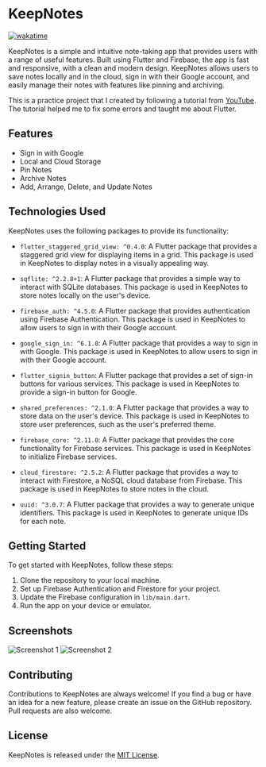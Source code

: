 # KeepNotes
[![wakatime](https://wakatime.com/badge/user/18368562-fe00-4dd1-a78f-9403210fea47/project/99855e80-d3ff-4801-9b89-fd6a5f9b769c.svg)](https://wakatime.com/@musfique113/projects/agzhdhdxgy?start=2023-05-01&end=2023-05-08)

KeepNotes is a simple and intuitive note-taking app that provides users with a range of useful features. Built using Flutter and Firebase, the app is fast and responsive, with a clean and modern design. KeepNotes allows users to save notes locally and in the cloud, sign in with their Google account, and easily manage their notes with features like pinning and archiving.

This is a practice project that I created by following a tutorial from [YouTube](https://youtube.com/playlist?list=PLlvhNpz1tBvGIyUU_THbJfuJhbRk2GOku). The tutorial helped me to fix some errors and taught me about Flutter.

## Features

- Sign in with Google
- Local and Cloud Storage
- Pin Notes
- Archive Notes
- Add, Arrange, Delete, and Update Notes

## Technologies Used

KeepNotes uses the following packages to provide its functionality:

- `flutter_staggered_grid_view: ^0.4.0`: A Flutter package that provides a staggered grid view for displaying items in a grid. This package is used in KeepNotes to display notes in a visually appealing way.

- `sqflite: ^2.2.8+1`: A Flutter package that provides a simple way to interact with SQLite databases. This package is used in KeepNotes to store notes locally on the user's device.

- `firebase_auth: ^4.5.0`: A Flutter package that provides authentication using Firebase Authentication. This package is used in KeepNotes to allow users to sign in with their Google account.

- `google_sign_in: ^6.1.0`: A Flutter package that provides a way to sign in with Google. This package is used in KeepNotes to allow users to sign in with their Google account.

- `flutter_signin_button`: A Flutter package that provides a set of sign-in buttons for various services. This package is used in KeepNotes to provide a sign-in button for Google.

- `shared_preferences: ^2.1.0`: A Flutter package that provides a way to store data on the user's device. This package is used in KeepNotes to store user preferences, such as the user's preferred theme.

- `firebase_core: ^2.11.0`: A Flutter package that provides the core functionality for Firebase services. This package is used in KeepNotes to initialize Firebase services.

- `cloud_firestore: ^2.5.2`: A Flutter package that provides a way to interact with Firestore, a NoSQL cloud database from Firebase. This package is used in KeepNotes to store notes in the cloud.

- `uuid: ^3.0.7`: A Flutter package that provides a way to generate unique identifiers. This package is used in KeepNotes to generate unique IDs for each note.

## Getting Started

To get started with KeepNotes, follow these steps:

1. Clone the repository to your local machine.
2. Set up Firebase Authentication and Firestore for your project.
3. Update the Firebase configuration in `lib/main.dart`.
4. Run the app on your device or emulator.

## Screenshots

![Screenshot 1](screenshots/screenshot_1.png) ![Screenshot 2](screenshots/screenshot_2.png)

## Contributing

Contributions to KeepNotes are always welcome! If you find a bug or have an idea for a new feature, please create an issue on the GitHub repository. Pull requests are also welcome.

## License

KeepNotes is released under the [MIT License](LICENSE).
